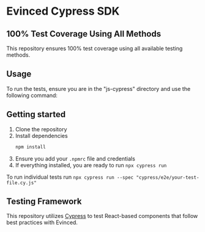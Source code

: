 # Evinced Cypress SDK

## 100% Test Coverage Using All Methods

This repository ensures 100% test coverage using all available testing methods.

## Usage

To run the tests, ensure you are in the "js-cypress" directory and use the following command:

## Getting started

1. Clone the repository
2. Install dependencies 
    ```bash
    npm install
    ```
3. Ensure you add your `.npmrc` file and credentials
4. If everything installed, you are ready to run `npx cypress run`

To run individual tests run `npx cypress run --spec "cypress/e2e/your-test-file.cy.js"`

## Testing Framework

This repository utilizes [Cypress](https://docs.cypress.io/app/end-to-end-testing/writing-your-first-end-to-end-test) to test React-based components that follow best practices with Evinced.
